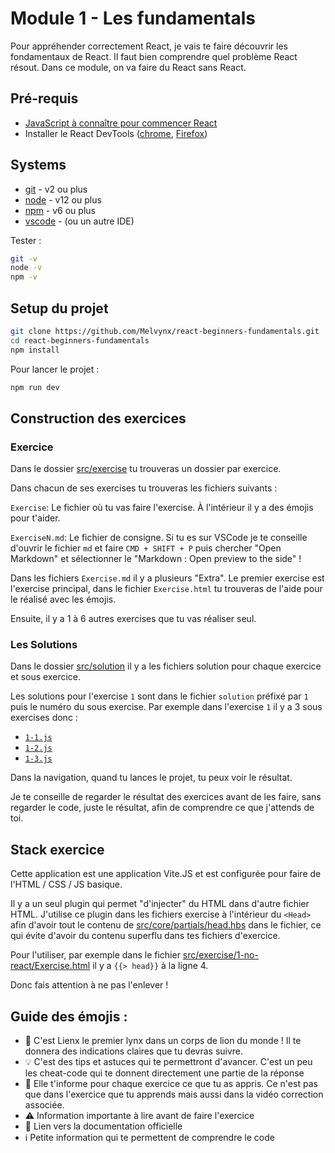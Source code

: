 # Module 1 - Les fundamentals

Pour appréhender correctement React, je vais te faire découvrir les fondamentaux de React.
Il faut bien comprendre quel problème React résout. Dans ce module, on va faire du React
sans React.

## Pré-requis

- [JavaScript à connaître pour commencer React](https://codelynx.dev/posts/javascript-known-to-start-react)
- Installer le React DevTools ([chrome](https://chrome.google.com/webstore/detail/react-developer-tools/fmkadmapgofadopljbjfkapdkoienihi?hl=en), [Firefox](https://addons.mozilla.org/en-US/firefox/addon/react-devtools/))

## Systems

- [git](https://git-scm.com/downloads) - v2 ou plus
- [node](https://nodejs.org/en/) - v12 ou plus
- [npm](https://nodejs.org/en/) - v6 ou plus
- [vscode](https://code.visualstudio.com/) - (ou un autre IDE)

Tester :

```bash
git -v
node -v
npm -v
```

## Setup du projet

```bash
git clone https://github.com/Melvynx/react-beginners-fundamentals.git
cd react-beginners-fundamentals
npm install
```

Pour lancer le projet :

```bash
npm run dev
```

## Construction des exercices

### Exercice

Dans le dossier [src/exercise](src/exercise) tu trouveras un dossier par exercice.

Dans chacun de ses exercises tu trouveras les fichiers suivants :

`Exercise`: Le fichier où tu vas faire l'exercise. À l'intérieur il y a des émojis pour t'aider.

`ExerciseN.md`: Le fichier de consigne. Si tu es sur VSCode je te conseille d'ouvrir le
fichier `md` et faire `CMD + SHIFT + P` puis chercher "Open Markdown" et sélectionner le
"Markdown : Open preview to the side" !

Dans les fichiers `Exercise.md` il y a plusieurs "Extra". Le premier exercise est l'exercise
principal, dans le fichier `Exercise.html` tu trouveras de l'aide pour le réalisé avec les émojis.

Ensuite, il y a 1 à 6 autres exercises que tu vas réaliser seul.

### Les Solutions

Dans le dossier [src/solution](src/solution) il y a les fichiers solution pour
chaque exercice et sous exercice.

Les solutions pour l'exercise `1` sont dans le fichier `solution` préfixé par `1` puis le numéro
du sous exercise. Par exemple dans l'exercise `1` il y a 3 sous exercises donc :

- [`1-1.js`](src/solution/1-1.js)
- [`1-2.js`](src/solution/1-2.js)
- [`1-3.js`](src/solution/1-3.js)

Dans la navigation, quand tu lances le projet, tu peux voir le résultat.

Je te conseille de regarder le résultat des exercices avant de les faire, sans regarder le code,
juste le résultat, afin de comprendre ce que j'attends de toi.

## Stack exercice

Cette application est une application Vite.JS et est configurée pour faire de
l'HTML / CSS / JS basique.

Il y a un seul plugin qui permet "d'injecter" du HTML dans d'autre fichier HTML.
J'utilise ce plugin dans les fichiers exercise à l'intérieur du `<Head>` afin
d'avoir tout le contenu de [src/core/partials/head.hbs](src/core/partials/head.hbs)
dans le fichier, ce qui évite d'avoir du contenu superflu dans tes fichiers d'exercice.

Pour l'utiliser, par exemple dans le fichier [src/exercise/1-no-react/Exercise.html](src/exercise/1-no-react/Exercise.html)
il y a `{{> head}}` à la ligne 4.

Donc fais attention à ne pas l'enlever !

## Guide des émojis :

- 🦁 C'est Lienx le premier lynx dans un corps de lion du monde ! Il te donnera des indications claires que tu devras suivre.
- 💡 C'est des tips et astuces qui te permettront d'avancer. C'est un peu les cheat-code qui te donnent directement une partie de la réponse
- 💌 Elle t'informe pour chaque exercice ce que tu as appris. Ce n'est pas que dans l'exercice que tu apprends mais aussi dans la vidéo correction associée.
- ⚠️ Information importante à lire avant de faire l'exercice
- 📖 Lien vers la documentation officielle
- ℹ️ Petite information qui te permettent de comprendre le code
